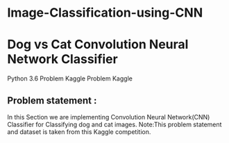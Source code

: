 # Image-Classification-using-CNN
# Dog vs Cat Convolution Neural Network Classifier
Python 3.6 Problem Kaggle Problem Kaggle

## Problem statement :
In this Section we are implementing Convolution Neural Network(CNN) Classifier for Classifying dog and cat images. 
Note:This problem statement and dataset is taken from this Kaggle competition.
